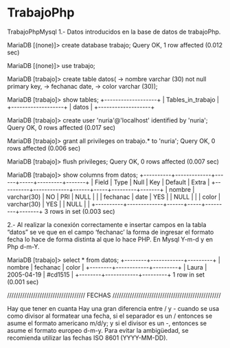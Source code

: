 # TrabajoPhp
TrabajoPhpMysql
1.- Datos introducidos en la base de datos de trabajoPhp.


MariaDB [(none)]> create database trabajo;
Query OK, 1 row affected (0.012 sec)

MariaDB [(none)]> use trabajo;

MariaDB [trabajo]> create table datos(
    -> nombre varchar (30) not null primary key,
    -> fechanac date,
    -> color varchar (30));

MariaDB [trabajo]> show tables;
+-------------------+
| Tables_in_trabajo |
+-------------------+
| datos             |
+-------------------+

MariaDB [trabajo]> create user 'nuria'@'localhost' identified by 'nuria';
Query OK, 0 rows affected (0.017 sec)

MariaDB [trabajo]> grant all privileges on trabajo.* to 'nuria';
Query OK, 0 rows affected (0.006 sec)

MariaDB [trabajo]> flush privileges;
Query OK, 0 rows affected (0.007 sec)

MariaDB [trabajo]> show columns from datos;
+----------+-------------+------+-----+---------+-------+
| Field    | Type        | Null | Key | Default | Extra |
+----------+-------------+------+-----+---------+-------+
| nombre   | varchar(30) | NO   | PRI | NULL    |       |
| fechanac | date        | YES  |     | NULL    |       |
| color    | varchar(30) | YES  |     | NULL    |       |
+----------+-------------+------+-----+---------+-------+
3 rows in set (0.003 sec)




2.- Al realizar la conexión correctamente e insertar campos en la tabla “datos”  se ve que en el campo ‘fechanac’ la forma de ingresar el formato fecha  lo hace de forma distinta al que lo hace PHP.
En Mysql Y-m-d   y en Php d-m-Y.


MariaDB [trabajo]> select * from datos;
+--------+------------+---------+
| nombre | fechanac   | color   |
+--------+------------+---------+
| Laura  | 2005-04-19 | #cd1515 |
+--------+------------+---------+
1 row in set (0.001 sec)

//////////////////////////////////// FECHAS //////////////////////////////////////////////////

Hay que tener en cuanta Hay una gran diferencia entre / y - cuando se usa como divisor al formatear una fecha, si el separador es un / entonces se asume el formato americano m/d/y; y si el divisor es un -, entonces se asume el formato europeo d-m-y. Para evitar la ambigüedad, se recomienda utilizar las fechas ISO 8601 (YYYY-MM-DD).
<?php
echo date("jS F, Y", strtotime("11.12.10"));
// outputs 10th December, 2011

echo date("jS F, Y", strtotime("11/12/10"));
// outputs 12th November, 2010

echo date("jS F, Y", strtotime("11-12-10"));
// outputs 11th December, 2010 
?>




